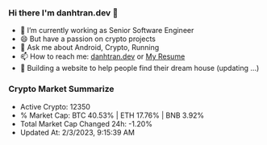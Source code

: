 ### Hi there I'm danhtran.dev 👋

- 🔭 I’m currently working as Senior Software Engineer
- 😄 But have a passion on crypto projects
- 💬 Ask me about Android, Crypto, Running 
- 📫 How to reach me: <a href="https://danhtran.dev" target="_blank">danhtran.dev</a> or <a href="Dan-Resume.pdf" target="_blank">My Resume</a>
- 🌱 Building a website to help people find their dream house (updating ...)

### Crypto Market Summarize
- Active Crypto: 12350
- % Market Cap: BTC 40.53% | ETH 17.76% | BNB 3.92%
- Total Market Cap Changed 24h: -1.20%
- Updated At: 2/3/2023, 9:15:39 AM
